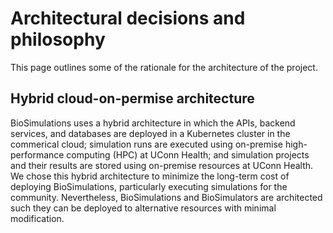 # Architectural decisions and philosophy

This page outlines some of the rationale for the architecture of the project.

## Hybrid cloud-on-permise architecture

BioSimulations uses a hybrid architecture in which the APIs, backend services, and databases are deployed in a Kubernetes cluster in the commerical cloud; simulation runs are executed using on-premise high-performance computing (HPC) at UConn Health; and simulation projects and their results are stored using on-premise resources at UConn Health. We chose this hybrid architecture to minimize the long-term cost of deploying BioSimulations, particularly executing simulations for the community. Nevertheless, BioSimulations and BioSimulators are architected such they can be deployed to alternative resources with minimal modification.
